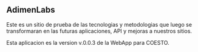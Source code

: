 AdimenLabs
----------------

Este es un sitio de prueba de las tecnologias y metodologias que luego se transformaran en las futuras aplicaciones, API y mejoras a nuestros sitios.

Esta aplicacion es la version v.0.0.3 de la WebApp para COESTO.

